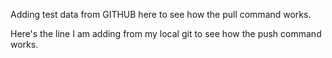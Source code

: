 Adding test data from GITHUB here to see how the pull command works.

Here's the line I am adding from my local git to see how the push command works.
